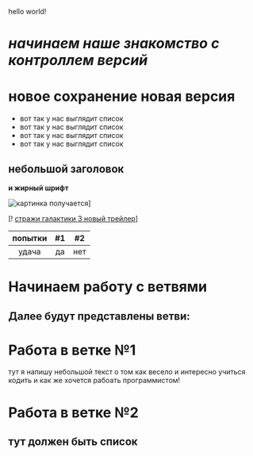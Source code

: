 hello world!
# *начинаем наше знакомство с контроллем версий*

# новое сохранение новая версия

* вот так у нас выглядит список
* вот так у нас выглядит список
* вот так у нас выглядит список
* вот так у нас выглядит список

## небольшой заголовок

**и жирный шрифт**


![картинка получается](https://phonoteka.org/uploads/posts/2021-06/1624079183_9-phonoteka_org-p-oboi-na-rabochii-stol-gori-krasivo-9.jpg)]

[! [стражи галактики 3 новый трейлер](https://www.youtube.com/watch?v=JmZiJI-s_mM)]

| попытки | #1    | #2    |
| :---:   | :---: | :---: |
| удача | да   | нет  |

# Начинаем работу с ветвями

## Далее будут представлены ветви:

# Работа в ветке №1 

тут я напишу небольшой текст о том как весело и интересно учиться кодить и как же хочется рабоать программистом!

# Работа в ветке №2

## тут должен быть список

